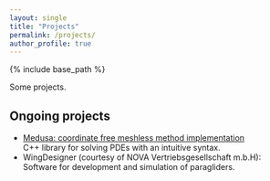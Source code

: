 ```yaml
---
layout: single
title: "Projects"
permalink: /projects/
author_profile: true
---
```


{% include base_path %}

Some projects.


## Ongoing projects

- [Medusa: coordinate free meshless method implementation](http://e6.ijs.si/medusa/)
    <br>C++ library for solving PDEs with an intuitive syntax.
- WingDesigner (courtesy of NOVA Vertriebsgesellschaft m.b.H):
    <br>Software for development and simulation of paragliders.
